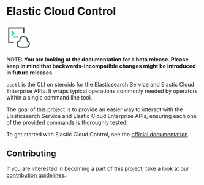 # Elastic Cloud Control 

![](ecctl.png)

NOTE: **You are looking at the documentation for a beta release. Please keep in mind that backwards-incompatible changes might be introduced in future releases.**

`ecctl` is the CLI on steroids for the Elasticsearch Service and Elastic Cloud Enterprise APIs. It wraps typical operations commonly needed by operators within a single command line tool.

The goal of this project is to provide an easier way to interact with the Elasticsearch Service and Elastic Cloud Enterprise APIs, ensuring each one of the provided commands is thoroughly tested.

To get started with Elastic Cloud Control, see the [official documentation](https://www.elastic.co/guide/en/ecctl/current/index.html). 

## Contributing

If you are interested in becoming a part of this project, take a look at our [contribution guidelines](./CONTRIBUTING.md).
